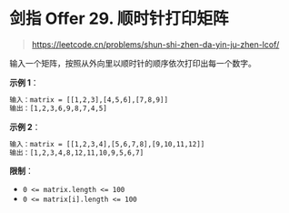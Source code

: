 # 剑指 Offer 29. 顺时针打印矩阵

> <https://leetcode.cn/problems/shun-shi-zhen-da-yin-ju-zhen-lcof/>

输入一个矩阵，按照从外向里以顺时针的顺序依次打印出每一个数字。

**示例 1**：

```txt
输入：matrix = [[1,2,3],[4,5,6],[7,8,9]]
输出：[1,2,3,6,9,8,7,4,5]
```

**示例 2**：

```txt
输入：matrix = [[1,2,3,4],[5,6,7,8],[9,10,11,12]]
输出：[1,2,3,4,8,12,11,10,9,5,6,7]
```

**限制**：

- `0 <= matrix.length <= 100`
- `0 <= matrix[i].length <= 100`
